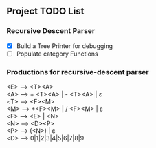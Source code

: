 ## Project TODO List

### Recursive Descent Parser
- [x] Build a Tree Printer for debugging
- [ ] Populate category Functions

### Productions for recursive-descent parser
\<E\>  -->  \<T\>\<A\>  
\<A\> --> + \<T\>\<A\> | - \<T\>\<A\> | ε   
\<T\> -->  \<F\>\<M\>  
\<M\> --> *\<F\>\<M\> | / \<F\>\<M\> | ε   
\<F\> --> \<E\> | \<N\>  
\<N\> --> \<D\>\<P\>  
\<P\> --> (\<N\>) | ε  
\<D\> --> 0|1|2|3|4|5|6|7|8|9  
